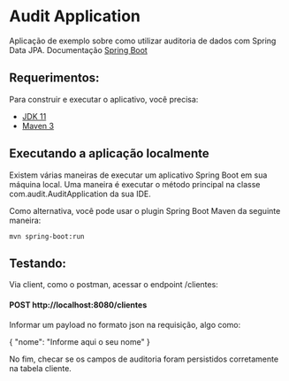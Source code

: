 # Audit Application

Aplicação de exemplo sobre como utilizar auditoria de dados com Spring Data JPA.
Documentação [Spring Boot](http://projects.spring.io/spring-boot/) 

## Requerimentos:

Para construir e executar o aplicativo, você precisa:

- [JDK 11](https://openjdk.java.net/projects/jdk/11/)
- [Maven 3](https://maven.apache.org)

## Executando a aplicação localmente

Existem várias maneiras de executar um aplicativo Spring Boot em sua máquina local. Uma maneira é executar o método principal na classe com.audit.AuditApplication da sua IDE.

Como alternativa, você pode usar o plugin Spring Boot Maven da seguinte maneira:

```shell
mvn spring-boot:run
```
## Testando:

Via client, como o postman, acessar o endpoint /clientes:

#### POST http://localhost:8080/clientes

Informar um payload no formato json na requisição, algo como:

{
  "nome": "Informe aqui o seu nome"
}

No fim, checar se os campos de auditoria foram persistidos corretamente na tabela cliente.
